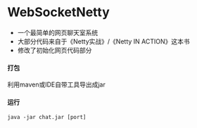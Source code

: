 # WebSocketNetty
- 一个最简单的网页聊天室系统
- 大部分代码来自于《Netty实战》/《Netty IN ACTION》这本书
- 修改了初始化网页代码部分



#### 打包

利用maven或IDE自带工具导出成jar



#### 运行

```
java -jar chat.jar [port]
```



